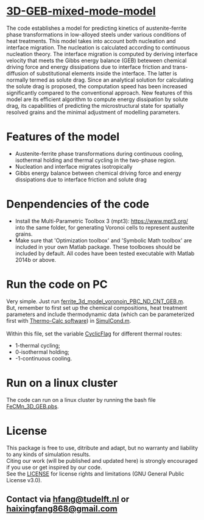 # [3D-GEB-mixed-mode-model](https://github.com/haixingfang/3D-GEB-mixed-mode-model)
The code establishes a model for predicting kinetics of austenite-ferrite phase transformations in low-alloyed steels under various conditions of heat treatments. This model takes into account both nucleation and interface migration. The nucleation is calculated according to continuous nucleation theory. The interface migration is computed by deriving interface velocity that meets the Gibbs energy balance (GEB) beteween chemical driving force and energy dissipations due to interface friction and trans-diffusion of substitutional elements inside the interface. The latter is normally termed as solute drag. Since an analytical solution for calculating the solute drag is proposed, the computation speed has been increased significantly compared to the conventional approach. New features of this model are its efficient algorithm to compute energy dissipation by solute drag, its capabilities of predicting the microstructural state for spatially resolved grains and the minimal adjustment of modelling parameters.

# Features of the model
- Austenite-ferrite phase transformations during continuous cooling, isothermal holding and thermal cycling in the two-phase region.
- Nucleation and interface migrates isotropically
- Gibbs energy balance between chemical driving force and energy dissipations due to interface friction and solute drag 

# Denpendencies of the code
- Install the Multi-Parametric Toolbox 3 (mpt3): https://www.mpt3.org/ into the same folder, for generating Voronoi cells to represent austenite grains.
- Make sure that 'Optimization toolbox' and 'Symbolic Math toolbox' are included in your own Matlab package. These toolboxes should be included by default.
All codes have been tested executable with Matlab 2014b or above.

# Run the code on PC
Very simple. Just run [ferrite_3d_model_voronoin_PBC_ND_CNT_GEB.m](https://github.com/haixingfang/3D-GEB-mixed-mode-model/blob/master/ferrite_3d_model_voronoin_PBC_ND_CNT_GEB.m). <br>
But, remember to first set up the chemical compositions, heat treatment parameters and include thermodynamic data (which can be parameterized first with [Thermo-Calc software](https://www.thermocalc.com/)) in [SimulCond.m](https://github.com/haixingfang/3D-GEB-mixed-mode-model/blob/master/SimulCond.m). <br>
<br>
Within this file, set the variable [CyclicFlag](https://github.com/haixingfang/3D-GEB-mixed-mode-model/blob/master/SimulCond.m) for different thermal routes:
- 1-thermal cycling; <br>
- 0-isothermal holding; <br>
- -1-continuous cooling. <br>

# Run on a linux cluster
The code can run on a linux cluster by running the bash file [FeCMn_3D_GEB.pbs](https://github.com/haixingfang/3D-GEB-mixed-mode-model/blob/master/FeCMn_3D_GEB.pbs).

# License
This package is free to use, ditribute and adapt, but no warranty and liability to any kinds of simulation results. <br>
Citing our work (will be published and updated here) is strongly encouraged if you use or get inspired by our code. <br>
See the [LICENSE](https://github.com/haixingfang/3D-GEB-mixed-mode-model/blob/master/LICENSE) for license rights and limitations (GNU General Public License v3.0).

## Contact via hfang@tudelft.nl or haixingfang868@gmail.com

